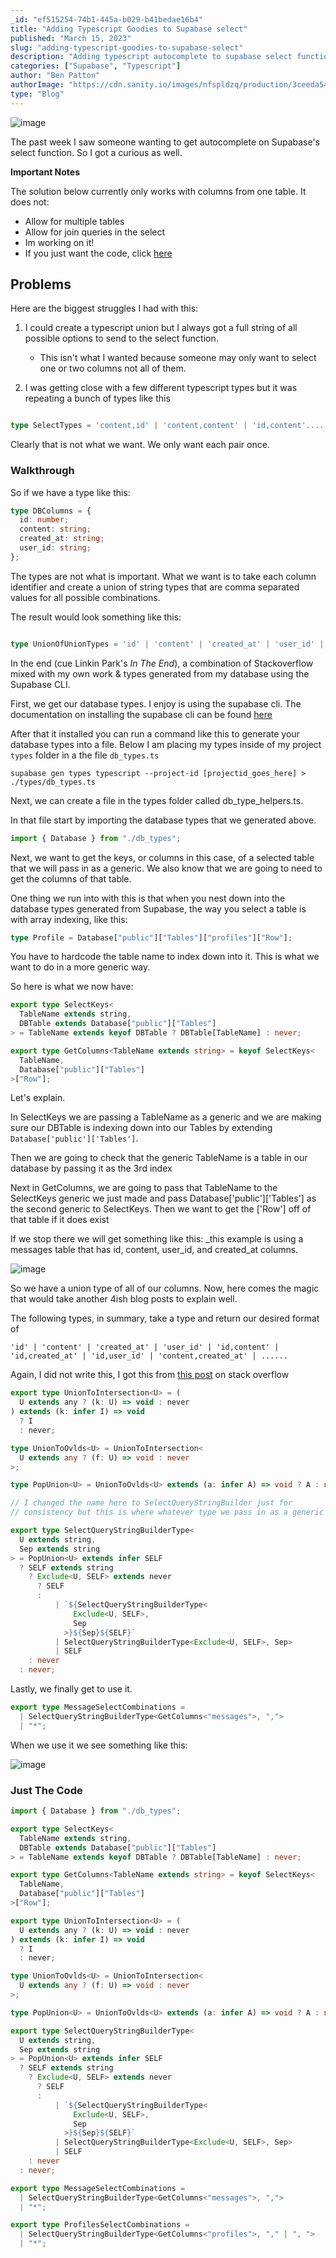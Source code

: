 ```yaml
---
_id: "ef515254-74b1-445a-b029-b41bedae16b4"
title: "Adding Typescript Goodies to Supabase select"
published: "March 15, 2023"
slug: "adding-typescript-goodies-to-supabase-select"
description: "Adding typescript autocomplete to supabase select function"
categories: ["Supabase", "Typescript"]
author: "Ben Patton"
authorImage: "https://cdn.sanity.io/images/nfspldzq/production/3ceeda54221c7c0614ecc51f955c7be39a1da34e-512x512.jpg"
type: "Blog"
---
```


![image](https://cdn.sanity.io/images/nfspldzq/production/34e19071092e9a78b57770f2b4dd29d17f0909bb-500x500.png?w=800)

The past week I saw someone wanting to get autocomplete on Supabase's select function. So I got a curious as well.

**Important Notes**

The solution below currently only works with columns from one table. It does not:

- Allow for multiple tables
- Allow for join queries in the select
- Im working on it!
- If you just want the code, click [here](https://benapatton.com/posts/2023-03-15-adding-typescript-goodies-to-supabase-select#just-the-code)

## Problems

Here are the biggest struggles I had with this:

1. I could create a typescript union but I always got a full string of all possible options to send to the select function.

   - This isn't what I wanted because someone may only want to select one or two columns not all of them.

2. I was getting close with a few different typescript types but it was repeating a bunch of types like this

```typescript

type SelectTypes = 'content,id' | 'content,content' | 'id,content'.....

```

Clearly that is not what we want. We only want each pair once.

### Walkthrough

So if we have a type like this:

```typescript
type DBColumns = {
  id: number;
  content: string;
  created_at: string;
  user_id: string;
};
```

The types are not what is important. What we want is to take each column identifier and create a union of string types that are comma separated values for all possible combinations.

The result would look something like this:

```typescript

type UnionOfUnionTypes = 'id' | 'content' | 'created_at' | 'user_id' | 'id,content' | 'id,created_at' | 'id,user_id' | 'content,created_at' | ......

```

In the end (cue Linkin Park's _In The End_), a combination of Stackoverflow mixed with my own work & types generated from my database using the Supabase CLI.

First, we get our database types. I enjoy is using the supabase cli. The documentation on installing the supabase cli can be found [here](https://supabase.com/docs/guides/cli)

After that it installed you can run a command like this to generate your database types into a file. Below I am placing my types inside of my project `types` folder in a the file `db_types.ts`

`supabase gen types typescript --project-id [projectid_goes_here] > ./types/db_types.ts`

Next, we can create a file in the types folder called db_type_helpers.ts.

In that file start by importing the database types that we generated above.

```typescript
import { Database } from "./db_types";
```

Next, we want to get the keys, or columns in this case, of a selected table that we will pass in as a generic. We also know that we are going to need to get the columns of that table.

One thing we run into with this is that when you nest down into the database types generated from Supabase, the way you select a table is with array indexing, like this:

```typescript
type Profile = Database["public"]["Tables"]["profiles"]["Row"];
```

You have to hardcode the table name to index down into it. This is what we want to do in a more generic way.

So here is what we now have:

```typescript
export type SelectKeys<
  TableName extends string,
  DBTable extends Database["public"]["Tables"]
> = TableName extends keyof DBTable ? DBTable[TableName] : never;

export type GetColumns<TableName extends string> = keyof SelectKeys<
  TableName,
  Database["public"]["Tables"]
>["Row"];
```

Let's explain.

In SelectKeys we are passing a TableName as a generic and we are making sure our DBTable is indexing down into our Tables by extending `Database['public']['Tables']`.

Then we are going to check that the generic TableName is a table in our database by passing it as the 3rd index

Next in GetColumns, we are going to pass that TableName to the SelectKeys generic we just made and pass Database['public']['Tables'] as the second generic to SelectKeys. Then we want to get the ['Row'] off of that table if it does exist

If we stop there we will get something like this: \_this example is using a messages table that has id, content, user_id, and created_at columns.

![image](https://cdn.sanity.io/images/nfspldzq/production/b521d032feab8041aba948b8ae57444a9ab3d07c-942x278.png?w=800)

So we have a union type of all of our columns. Now, here comes the magic that would take another 4ish blog posts to explain well.

The following types, in summary, take a type and return our desired format of

`'id' | 'content' | 'created_at' | 'user_id' | 'id,content' | 'id,created_at' | 'id,user_id' | 'content,created_at' | ......`

Again, I did not write this, I got this from [this post](https://stackoverflow.com/questions/59471947/define-a-typescript-string-type-of-comma-separated-union-types) on stack overflow

```typescript
export type UnionToIntersection<U> = (
  U extends any ? (k: U) => void : never
) extends (k: infer I) => void
  ? I
  : never;

type UnionToOvlds<U> = UnionToIntersection<
  U extends any ? (f: U) => void : never
>;

type PopUnion<U> = UnionToOvlds<U> extends (a: infer A) => void ? A : never;

// I changed the name here to SelectQueryStringBuilder just for
// consistency but this is where whatever type we pass in as a generic // will get converted to the comma separated values we are looking for

export type SelectQueryStringBuilderType<
  U extends string,
  Sep extends string
> = PopUnion<U> extends infer SELF
  ? SELF extends string
    ? Exclude<U, SELF> extends never
      ? SELF
      :
          | `${SelectQueryStringBuilderType<
              Exclude<U, SELF>,
              Sep
            >}${Sep}${SELF}`
          | SelectQueryStringBuilderType<Exclude<U, SELF>, Sep>
          | SELF
    : never
  : never;
```

Lastly, we finally get to use it.

```typescript
export type MessageSelectCombinations =
  | SelectQueryStringBuilderType<GetColumns<"messages">, ",">
  | "*";
```

When we use it we see something like this:

![image](https://cdn.sanity.io/images/nfspldzq/production/1e2fa40dac64085a88cb574cdc51d3e88f8940af-1966x276.png?w=800)

### Just The Code

```typescript
import { Database } from "./db_types";

export type SelectKeys<
  TableName extends string,
  DBTable extends Database["public"]["Tables"]
> = TableName extends keyof DBTable ? DBTable[TableName] : never;

export type GetColumns<TableName extends string> = keyof SelectKeys<
  TableName,
  Database["public"]["Tables"]
>["Row"];

export type UnionToIntersection<U> = (
  U extends any ? (k: U) => void : never
) extends (k: infer I) => void
  ? I
  : never;

type UnionToOvlds<U> = UnionToIntersection<
  U extends any ? (f: U) => void : never
>;

type PopUnion<U> = UnionToOvlds<U> extends (a: infer A) => void ? A : never;

export type SelectQueryStringBuilderType<
  U extends string,
  Sep extends string
> = PopUnion<U> extends infer SELF
  ? SELF extends string
    ? Exclude<U, SELF> extends never
      ? SELF
      :
          | `${SelectQueryStringBuilderType<
              Exclude<U, SELF>,
              Sep
            >}${Sep}${SELF}`
          | SelectQueryStringBuilderType<Exclude<U, SELF>, Sep>
          | SELF
    : never
  : never;

export type MessageSelectCombinations =
  | SelectQueryStringBuilderType<GetColumns<"messages">, ",">
  | "*";

export type ProfilesSelectCombinations =
  | SelectQueryStringBuilderType<GetColumns<"profiles">, "," | ", ">
  | "*";
```
